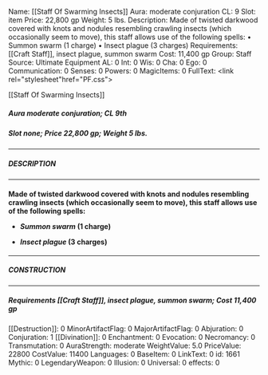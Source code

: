 Name: [[Staff Of Swarming Insects]]
Aura: moderate conjuration
CL: 9
Slot: item
Price: 22,800 gp
Weight: 5 lbs.
Description: Made of twisted darkwood covered with knots and nodules resembling crawling insects (which occasionally seem to move), this staff allows use of the following spells: • Summon swarm (1 charge) • Insect plague (3 charges)
Requirements: [[Craft Staff]], insect plague, summon swarm
Cost: 11,400 gp
Group: Staff
Source: Ultimate Equipment
AL: 0
Int: 0
Wis: 0
Cha: 0
Ego: 0
Communication: 0
Senses: 0
Powers: 0
MagicItems: 0
FullText: <link rel="stylesheet"href="PF.css"><div class="heading"><p class="alignleft">[[Staff Of Swarming Insects]]</p><div style="clear: both;"></div></div><div><h5><b>Aura </b>moderate conjuration; <b>CL </b>9th</h5><h5><b>Slot </b>none; <b>Price </b>22,800 gp; <b>Weight </b>5 lbs.</h5></div><hr/><div><h5><b>DESCRIPTION</b></h5></div><hr/><div><h4><p>Made of twisted darkwood covered with knots and nodules resembling crawling insects (which occasionally seem to move), this staff allows use of the following spells: </p><p><ul><li> <i>Summon swarm</i> (1 charge) </p><p><li> <i>Insect plague</i> (3 charges)</ul></p></h4></div><hr/><div><h5><b>CONSTRUCTION</b></h5></div><hr/><div><h5><b>Requirements </b>[[Craft Staff]], <i>insect plague</i>, <i>summon swarm</i>; <b>Cost </b>11,400 gp</h5></div>
[[Destruction]]: 0
MinorArtifactFlag: 0
MajorArtifactFlag: 0
Abjuration: 0
Conjuration: 1
[[Divination]]: 0
Enchantment: 0
Evocation: 0
Necromancy: 0
Transmutation: 0
AuraStrength: moderate
WeightValue: 5.0
PriceValue: 22800
CostValue: 11400
Languages: 0
BaseItem: 0
LinkText: 0
id: 1661
Mythic: 0
LegendaryWeapon: 0
Illusion: 0
Universal: 0
effects: 0
